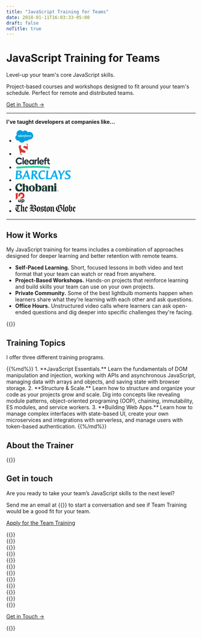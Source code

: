 ```yaml
---
title: "JavaScript Training for Teams"
date: 2018-01-11T16:03:33-05:00
draft: false
noTitle: true
---
```


<h1 class="no-padding-top no-margin-bottom h5 text-sans">JavaScript Training for Teams</h1>
<p class="text-xlarge margin-bottom-small text-serif">Level-up your team's core JavaScript skills.</p><p></p>

<p><span class="text-large">Project-based courses and workshops designed to fit around your team's schedule. Perfect for remote and distributed teams.</span></p>

<p class="margin-bottom-large"><a class="btn" href="#ready-to-buy">Get in Touch &rarr;</a></p>

<hr>
<p class="line-overlay text-center"><strong>I've taught developers at companies&nbsp;like...</strong></p>

<ul class="list-inline list-inline-spaced text-center no-margin-bottom">
	<li class="margin-bottom">
		<svg xmlns="http://www.w3.org/2000/svg" class="company-logo" id="logo-salesforce" width="3.4140625em" height="2.375em" viewBox="0 0 92 64" aria-label="Salesforce"><g fill="none" fill-rule="evenodd"><path fill="#00A1E0" d="M38.05 6.98c2.948-3.071 7.055-4.978 11.595-4.978 6.035 0 11.302 3.366 14.106 8.363a19.494 19.494 0 017.974-1.695c10.886 0 19.71 8.902 19.71 19.885 0 10.983-8.824 19.885-19.71 19.885-1.331 0-2.629-.133-3.884-.386-2.469 4.403-7.177 7.379-12.578 7.379-2.261 0-4.4-.52-6.303-1.451C46.456 59.872 40.623 64 33.826 64c-7.078 0-13.112-4.48-15.427-10.761a15.176 15.176 0 01-3.137.327C6.833 53.567 0 46.663 0 38.146a15.442 15.442 0 017.631-13.357 17.662 17.662 0 01-1.46-7.053C6.171 7.94 14.122 0 23.93 0a17.73 17.73 0 0114.12 6.98"></path><path fill="#ffffff" d="M13.244 33.19l.37-1.027c.059-.176.192-.118.246-.085.103.061.177.116.31.194 1.09.689 2.1.696 2.415.696.816 0 1.322-.432 1.322-1.015v-.03c0-.634-.78-.874-1.681-1.15l-.2-.064c-1.237-.352-2.56-.861-2.56-2.427v-.032c0-1.486 1.199-2.523 2.915-2.523l.188-.002c1.008 0 1.982.293 2.688.721.064.04.126.114.09.212l-.38 1.027c-.067.175-.25.059-.25.059a5.41 5.41 0 00-2.382-.611c-.728 0-1.196.386-1.196.91v.033c0 .611.802.872 1.732 1.175l.16.05c1.233.39 2.549.93 2.549 2.415v.031c0 1.605-1.166 2.602-3.041 2.602-.921 0-1.802-.142-2.734-.637-.176-.102-.35-.19-.522-.315-.018-.026-.097-.057-.04-.207zm27.457 0l.371-1.027c.054-.168.211-.106.245-.085.102.063.178.116.31.194 1.092.689 2.1.696 2.418.696.813 0 1.32-.432 1.32-1.015v-.03c0-.634-.779-.874-1.68-1.15l-.2-.064c-1.239-.352-2.562-.861-2.562-2.427v-.032c0-1.486 1.2-2.523 2.916-2.523l.187-.002c1.008 0 1.983.293 2.69.721.062.04.125.114.09.212-.035.091-.347.931-.38 1.027-.069.175-.25.059-.25.059a5.41 5.41 0 00-2.383-.611c-.728 0-1.196.386-1.196.91v.033c0 .611.801.872 1.732 1.175l.16.05c1.233.39 2.548.93 2.548 2.415v.031c0 1.605-1.165 2.602-3.04 2.602-.922 0-1.803-.142-2.734-.637-.176-.102-.35-.19-.523-.315-.018-.026-.097-.057-.039-.207zm20.31-4.829a5.89 5.89 0 01.23 1.682c0 .6-.076 1.165-.23 1.681a3.77 3.77 0 01-.71 1.361 3.384 3.384 0 01-1.204.906c-.48.22-1.044.33-1.678.33-.634 0-1.2-.11-1.678-.33a3.384 3.384 0 01-1.204-.906 3.793 3.793 0 01-.711-1.36 5.909 5.909 0 01-.23-1.682c0-.6.077-1.166.23-1.682.154-.52.393-.978.71-1.36a3.442 3.442 0 011.205-.914c.479-.224 1.042-.337 1.678-.337.636 0 1.199.113 1.678.337.478.223.884.53 1.204.914.318.382.558.84.71 1.36zm-1.564 1.682c0-.907-.168-1.62-.502-2.12-.33-.496-.83-.736-1.526-.736-.696 0-1.192.24-1.518.736-.327.5-.494 1.213-.494 2.12 0 .906.167 1.624.496 2.128.324.502.82.745 1.516.745.696 0 1.196-.244 1.526-.745.332-.504.502-1.222.502-2.128zm14.422 2.63l.384 1.062c.05.13-.063.187-.063.187-.593.23-1.416.394-2.217.394-1.358 0-2.398-.391-3.092-1.163-.69-.77-1.042-1.817-1.042-3.116 0-.601.087-1.17.257-1.685.17-.52.425-.978.761-1.36a3.613 3.613 0 011.261-.914c.5-.223 1.088-.335 1.744-.335.443 0 .837.027 1.175.077.361.056.842.186 1.045.265.037.014.14.064.098.185-.148.417-.249.689-.386 1.069-.06.162-.182.108-.182.108-.515-.162-1.009-.236-1.654-.236-.775 0-1.357.258-1.737.763-.384.509-.599 1.176-.602 2.063-.003.973.241 1.694.673 2.14.431.445 1.033.67 1.791.67.307 0 .597-.02.858-.061.258-.041.5-.121.728-.21 0 0 .147-.055.2.097zm8.01-4.607c.341 1.194.163 2.225.157 2.282-.013.136-.153.138-.153.138l-5.299-.004c.033.805.226 1.375.616 1.762.383.379.991.622 1.814.623 1.258.003 1.795-.25 2.176-.391 0 0 .145-.052.2.092l.345.971c.07.163.014.22-.045.253-.332.183-1.137.525-2.669.529-.743.003-1.39-.103-1.923-.31a3.502 3.502 0 01-1.333-.883 3.497 3.497 0 01-.769-1.347 5.713 5.713 0 01-.239-1.692c0-.6.077-1.17.232-1.691.155-.525.396-.988.717-1.377a3.479 3.479 0 011.221-.93c.486-.229 1.088-.341 1.75-.341.567 0 1.085.122 1.516.308.332.142.666.399 1.008.767.216.232.545.74.678 1.241zm-5.27 1.107h3.78c-.039-.486-.134-.922-.352-1.25-.332-.496-.79-.769-1.485-.769-.696 0-1.19.273-1.517.769-.214.328-.352.746-.427 1.25zm-37.175-1.107c.34 1.194.165 2.225.159 2.282-.014.136-.154.138-.154.138l-5.3-.004c.034.805.226 1.375.617 1.762.383.379.99.622 1.813.623 1.258.003 1.797-.25 2.177-.391 0 0 .145-.052.199.092l.346.971c.07.163.014.22-.044.253-.334.183-1.14.525-2.67.529-.744.003-1.391-.103-1.923-.31a3.514 3.514 0 01-1.334-.883 3.506 3.506 0 01-.767-1.347 5.68 5.68 0 01-.241-1.692c0-.6.078-1.17.232-1.691a3.88 3.88 0 01.718-1.377 3.488 3.488 0 011.22-.93c.488-.229 1.09-.341 1.75-.341a3.85 3.85 0 011.518.308c.332.142.666.399 1.007.767.216.232.545.74.677 1.241zm-5.271 1.107h3.782c-.04-.486-.135-.922-.352-1.25-.33-.496-.79-.769-1.485-.769-.696 0-1.191.273-1.516.769-.216.328-.353.746-.43 1.25zm-9.346-.253s.418.037.874.103v-.224c0-.707-.147-1.04-.436-1.263-.296-.226-.738-.343-1.31-.343 0 0-1.29-.016-2.31.538-.047.028-.086.044-.086.044s-.128.045-.174-.086L21 26.681c-.058-.145.047-.211.047-.211.477-.372 1.633-.597 1.633-.597a8.711 8.711 0 011.421-.131c1.058 0 1.877.246 2.434.733.558.489.842 1.277.842 2.339l.003 4.848s.011.14-.122.172c0 0-.195.054-.37.095-.177.041-.815.171-1.336.259a9.744 9.744 0 01-1.61.134c-.515 0-.987-.048-1.403-.143a2.92 2.92 0 01-1.079-.468 2.192 2.192 0 01-.69-.829c-.163-.333-.245-.74-.245-1.21 0-.461.097-.872.284-1.222.188-.348.446-.643.77-.874a3.425 3.425 0 011.105-.513c.413-.11.852-.167 1.306-.167.333 0 .611.007.827.024zm-2.109 3.724c-.003-.001.475.375 1.554.309a10.82 10.82 0 001.43-.19v-2.41s-.678-.111-1.439-.122c-1.079-.013-1.539.384-1.536.383-.318.226-.473.561-.473 1.025 0 .297.053.529.16.691.067.107.096.147.304.314zm44.855-6.455c-.05.145-.307.871-.4 1.112-.034.092-.09.155-.193.144 0 0-.304-.07-.582-.07-.191 0-.464.024-.71.1a1.586 1.586 0 00-.654.393c-.194.187-.351.45-.465.78-.116.332-.176.86-.176 1.39v3.948a.16.16 0 01-.16.161h-1.391a.162.162 0 01-.164-.16v-7.905c0-.089.065-.16.154-.16h1.357c.09 0 .154.071.154.16v.646c.203-.272.567-.512.896-.66.33-.15.699-.26 1.366-.22.347.021.798.116.889.151a.144.144 0 01.079.19zm-13.07-3.663c.037.015.138.064.098.184l-.407 1.113c-.034.084-.056.134-.229.082a2.388 2.388 0 00-.707-.11c-.21 0-.4.027-.568.083a1.084 1.084 0 00-.444.274 1.545 1.545 0 00-.372.566c-.195.56-.27 1.157-.28 1.195h1.694c.143 0 .188.066.174.171l-.198 1.102c-.032.16-.177.154-.177.154h-1.746l-1.193 6.756a10.426 10.426 0 01-.466 1.78c-.187.489-.38.846-.69 1.187a2.43 2.43 0 01-.979.682c-.367.135-.813.204-1.3.204a3.19 3.19 0 01-.777-.075 4.198 4.198 0 01-.485-.142c-.065-.023-.118-.106-.08-.212.036-.105.35-.964.392-1.077.054-.136.192-.084.192-.084.094.04.16.066.285.091.127.025.297.047.426.047.231 0 .441-.028.624-.09.22-.071.35-.2.484-.372.14-.181.254-.426.371-.755.117-.333.224-.773.316-1.306l1.188-6.633h-1.17c-.14 0-.188-.066-.172-.172l.196-1.102c.031-.16.18-.154.18-.154h1.201l.065-.358c.18-1.064.537-1.873 1.065-2.404.531-.535 1.286-.805 2.244-.805.274 0 .516.018.721.055.201.038.354.073.524.125zm-23.676 11.46c0 .09-.062.161-.152.161H29.26c-.09 0-.151-.072-.151-.16V22.674c0-.087.062-.159.15-.159h1.406c.09 0 .152.072.152.16v11.311z"></path></g></svg>
	</li>
	<li class="margin-bottom">
		<svg xmlns="http://www.w3.org/2000/svg" class="company-logo" id="logo-smashing" height="2.2325em" width="2.375em" viewBox="0 0 47 50" aria-label="Smashing Magazine"><g id="S"><g id="Kasten"><path fill="#d13c33" d="M38.51 30.34a27.55 27.55 0 00-7-3.78 28.32 28.32 0 01-5.36-2.87q-6-4.18-6-10.37a10.63 10.63 0 012.25-6.89 10.19 10.19 0 01.86-.94l-8.55 2A4.62 4.62 0 0011.18 13l7.08 30.59A4.62 4.62 0 0023.79 47l3.51-.81-.3-.03a33.76 33.76 0 01-6.78-2.92l3.66-8.18a16.3 16.3 0 0010.4 3.66c4 0 6-1.43 6-4.27a5.26 5.26 0 00-1.77-4.11zM57.85 34.45L50.77 3.86A4.62 4.62 0 0045.23.4l-5.15 1.19q.89.14 1.76.33a28.13 28.13 0 016.66 2.39l-3 8c-2.24-1.92-5.37-2.88-9.37-2.88q-5.38 0-5.39 4.28a3.86 3.86 0 001.77 3 36.82 36.82 0 007.56 3.66 23.64 23.64 0 016.39 3.55 12.68 12.68 0 012 2A12.35 12.35 0 0151 33.75a11.85 11.85 0 01-2.45 7.58L54.38 40a4.61 4.61 0 003.47-5.55z"></path></g></g></svg>
	</li>
	<li class="margin-bottom">
		<svg xmlns="http://www.w3.org/2000/svg" class="company-logo" id="logo-clearleft" width="6.65em" height="2.375em" viewBox="0 0 154 54" aria-label="Clearleft"><path class="Logo-text" fill="#25333A" d="M152.5 27.5v5.4h-2.4c-5.5 0-8.6-3.3-8.6-9.3v-6.8h-7.4v16.1h-5.6V16.8h-3.1l-.1-4.6h3.1v-.6c0-6 3-9.3 8.6-9.3h2.4v5.4H137c-2 0-2.9 1.3-2.9 4v.6h7.4v-4l5.6-3.6v7.4h4v4.6h-4v6.8c0 2.7 1 4 2.9 4h2.5zM77 11.9h5.6v21H77v-2c-1.7 1.7-4 2.7-6.4 2.6-5.7 0-10.1-4.8-10.1-11s4.4-11 10.1-11c2.4-.1 4.7.8 6.4 2.5v-2.1zm0 10.5c0-3.5-2.4-6.1-5.6-6.1s-5.6 2.6-5.6 6.1 2.3 6.1 5.6 6.1S77 26 77 22.4zm12.9-8.7v-1.8h-5.4v21h5.6v-9.5c0-4.5.8-6.8 5-6.8h1.5v-5.4h-.2c-3 0-5.2.9-6.5 2.5zM98 32.8h5.6V2.4H98v30.4zM17 8.1c3.2 0 6.1 1.8 7.6 4.5l.1.2.2-.1 4.8-3.1.3-.1-.1-.2C27 5 22.2 2.4 17.1 2.4 8.6 2.3 1.6 9.1 1.5 17.5v.3c-.1 8.5 6.8 15.4 15.3 15.5h.3c5.1.1 9.9-2.5 12.8-6.7l.1-.2-5.2-3.4-.1.2c-1.6 2.7-4.5 4.4-7.6 4.5-5.2 0-9.2-4.3-9.2-9.8 0-4.8 3.4-9.8 9.1-9.8zm14.6 24.7h5.6V2.4h-5.6v30.4zm94-10.5c0 .6 0 1.1-.1 1.7v.5h-14.8c.5 2.5 2.8 4.3 5.4 4.1 2 0 3.9-.7 5.5-2l.4-.3 2.8 4-.3.3c-2.4 2-5.5 3.1-8.6 3-6.4 0-10.8-4.6-10.8-11.1s4.3-11.1 10.6-11.1c5.7-.2 9.8 4.4 9.9 10.9zm-5.7-2.2c-.6-2.5-2.2-3.9-4.5-3.9-2.4-.1-4.4 1.6-4.7 3.9h9.2zm-60.7 2.2c0 .6 0 1.1-.1 1.7v.5H44.3c.5 2.5 2.8 4.3 5.4 4.1 2 0 3.9-.7 5.5-2l.4-.3 2.8 4-.3.3c-2.4 2-5.5 3.1-8.6 3-6.4 0-10.8-4.6-10.8-11.1S43 11.2 49.2 11.2c5.9 0 10 4.6 10 11.1zm-5.6-2.2c-.6-2.5-2.2-3.9-4.5-3.9-2.4-.1-4.4 1.6-4.7 3.9h9.2z"></path><clipPath id="a"><path d="M151.8 44c-.2-1-1.1-1.6-2-1.4h-.1c-1.1.4-2.2.4-3.3.2-1.4-.2-2.9-.3-4.3-.5-2.4-.3-4.8-.5-7.2-.7-2.6-.2-5.3-.3-7.9-.5-2.5-.2-4.9-.4-7.4-.5-5.2-.3-10.5-.5-15.7-.6-4.4-.2-19.6-.3-23.9-.3-3.1 0-6.1.1-9.2.2-4.1 0-18.9.3-23 .6-4.3.2-8.7.4-13 .7-4 .3-8 .5-11.9.7-.9 0-1.8.1-2.7.3-2.4 0-4.4.2-6.5.3-1.7.1-3.4.1-5 .4-.7 0-1-.4-2.1-.3s-2.1.5-2.1 1.1c-.5.1 0 .4-.6.5v.5c.4.2.6.4 0 .7v.2c.3-.1.4 0 .6.1v.4c-.4.2-.2.4-.1.5s.5.4.4.7c-.1.5.1 1 .5 1.3v.2c.1.7 1.1 1.3 1.2 2 .1.5 1 1 2.3.9 1.1-.1 1.5-.5 2.5-.7.2 0 .8-.1 1-.1 4.2-.3 8.5-.6 12.7-1 1.2-.1 2.6-.1 3.7-.3 1.5-.3 3.1-.3 4.6-.5 2.9-.3 5.8-.5 8.6-.5 2.4 0 4.8-.3 7.2-.4 1.3-.1 2.7.1 4-.1.5-.1 1-.1 1.6-.1 1.4.1 13.7-.1 15.1-.1 2.8 0 5.6-.1 8.4-.2 3.3-.1 17.4-.2 20.7 0 1.1 0 2.3.2 3.4.2 3.1-.2 6.2.1 9.3.2 2.7.1 5.4.3 8.1.4s5.2.2 7.8.5c1 .1 2.1.2 3.1.3.8.1 1.4-.2 2.2-.1 2 .3 4.1.5 6.2.6 1.1 0 2.2.1 3.2.3 1.6.3 3.1.5 4.7.7l1 .4c.9.4 1.8.5 2.8.3.5-.3.8-1 .6-1.6v-.2c.1-.2.2-.3.1-.5.3-.1.3-.2.2-.4.2-.6.7-1.1.4-1.7-.1-.2-.4-.6.4-.8v-.5c-.4 0-.4-.2-.5-.3-.2-.5-.1-1-.1-1.5zm-73.5 1.3h-.2.2"></path></clipPath><path clip-path="url(#a)" fill="none" stroke="#23D8A0" stroke-width="13" d="M-1.1 49.4s50.4-6.3 81.9-6 77.1 4.6 77.1 4.6"></path></svg>
	</li>
	<li class="margin-bottom">
		<svg xmlns="http://www.w3.org/2000/svg" class="company-logo" id="logo-barclays" style="margin-bottom:0.45em" width="10.5em" height="1.75em" viewBox="0 0 2701 450" aria-label="Barclays"><path d="M2689.147 109.064c-17.495-31.706-55.209-55.754-96.172-55.754-36.028 0-67.716 14.755-67.716 53.014 0 32.215 39.891 54.067 81.417 80.855 45.32 28.404 92.326 63.342 92.326 124.014 0 79.222-77.026 127.826-166.085 127.826-36.607 0-74.83-7.096-117.99-23.485l7.08-105.447c20.78 42.087 59.583 75.392 116.9 75.392 44.266 0 77.026-21.29 77.026-58.459 0-31.689-26.788-51.345-59.53-71-68.858-41.509-112.527-74.866-112.527-134.941 0-90.165 75.375-120.203 153.49-120.203 45.32 0 73.759 8.203 102.69 8.203l-10.909 99.985m-381.845 94.486c-9.872 16.407-22.378 38.768-30.072 55.192-6.535 31.126-9.82 72.67-9.82 118.534 0 19.129 3.285 44.792 12.015 53.54h-114.16c20.184-19.111 28.404-136.539 27.333-173.708-15.3-52.978-36.098-103.796-67.769-165.54-20.165-38.767-43.686-75.41-58.441-82.489 25.663-2.16 58.441-3.811 74.303-3.811 28.386 0 36.062 3.811 53.558 42.07 27.262 61.743 47.48 108.135 59.513 142.581 28.966-45.355 49.166-76.481 75.392-119.096 6.552-10.381 12.015-23.485 12.015-36.062 0-9.855-1.651-20.763-6.007-25.682h113.088c-21.852 4.919-120.202 159.533-140.948 194.471m-397.162-95.558-67.716 146.92h110.33l-42.614-146.92m132.762 326.636c-36.08 0-38.785-1.072-67.751-100.494l-10.364-36.607c-17.46 8.186-48.64 12.015-98.333 12.015h-50.256l-8.748 18.567c-12.559 27.895-29.492 60.62-29.492 83.613 0 5.463.544 11.453 2.74 19.112h-298.285c16.951-19.112 22.414-80.838 30.6-192.855l1.633-26.753c4.374-63.921 7.694-113.088 7.115-147.482-.545-28.404-3.285-46.444-10.926-54.63h115.284c-16.407 12.578-22.432 80.294-30.055 192.31l-2.196 26.753c-2.74 41.526-8.185 84.123-8.185 125.648 0 19.094 7.64 23.468 27.332 23.468 69.894 0 87.407-1.633 119.06-22.94 19.657-36.063 42.088-81.418 63.905-128.389l29.546-62.815c27.841-59.004 55.139-119.114 55.139-130.567 0-8.22-2.178-15.844-5.428-23.503H1967s37.135 137.681 45.338 167.156l18.005 66.662c31.126 112 50.817 166.612 77.043 187.92-21.887 2.74-53.013 3.811-64.484 3.811m-743.471 4.391c-108.715 0-171.548-89.585-171.548-190.096 0-139.842 75.92-248.047 220.697-248.047 45.337 0 66.662 8.203 103.234 8.203l-10.909 107.626c-20.762-37.696-54.647-63.377-99.967-63.377-90.13 0-126.737 97.261-126.737 180.84 0 90.674 50.818 140.367 118.534 140.367 36.607 0 68.823-9.836 122.926-47.515-21.852 69.947-72.67 112-156.23 112M922.504 60.441c-10.381 0-22.976 0-32.778 1.089-3.285 18.022-6.025 49.166-9.854 99.405l-2.196 29.528c5.498 1.106 12.577 1.668 19.147 1.668 52.416 0 88.496-31.723 88.496-79.766 0-32.813-22.94-51.924-62.815-51.924m152.383 388.414c-31.126 0-38.785-4.936-49.149-19.146L907.731 265.82c-9.292-12.559-16.389-22.94-31.126-22.94h-2.74l-2.161 31.689c-2.758 43.159-4.392 77.605-4.392 103.269.545 28.404 3.83 45.864 11.488 52.978H764.623c16.371-14.755 22.361-63.922 31.67-192.854l1.652-26.753c4.374-63.36 7.659-112.544 7.097-146.938-.562-30.055-3.812-48.64-12.033-55.192h155.686c50.8 0 120.73 8.766 120.73 91.237 0 67.716-45.356 104.885-101.601 122.346 5.463 4.936 15.282 17.495 21.307 25.154l85.756 113.633c53.54 70.474 57.897 73.741 77.044 83.578-24.048 2.723-56.264 3.83-77.044 3.83M542.855 107.991l-68.331 146.92h110.893l-42.562-146.92m132.71 326.636c-36.028 0-38.768-1.072-67.717-100.494l-10.381-36.607c-17.513 8.186-48.64 12.015-98.351 12.015H448.86l-8.73 18.567c-8.748 19.691-30.055 60.128-29.51 83.613 0 5.463.544 10.926 2.74 19.112H312.304c28.948-28.949 65.555-96.138 116.356-204.852l29.51-62.816C484.923 106.36 513.344 41.892 513.344 32.6c0-8.22-2.16-15.844-5.463-23.503h91.8S623.674 100.334 645 176.253l18.022 66.662c31.144 112 50.8 166.611 77.026 187.919-23.485 2.722-52.996 3.794-64.484 3.794m-520.07-374.73c-8.203 0-19.111 0-29.493 1.106-4.374 29.493-7.114 57.897-9.275 89.023 0 0-1.65 26.753-1.65 25.664H126c53.54 0 102.725-18.567 102.725-67.699 0-28.439-23.503-48.095-73.232-48.095m-13.63 167.156h-30.038l-4.374 62.27c-2.178 27.333-3.285 50.257-3.83 77.571 0 3.847 12.015 12.033 40.402 12.033 59.003 0 97.806-29.493 97.806-78.133 0-54.085-44.266-73.74-99.967-73.74m6.552 203.762H.915c18.585-16.406 23.503-80.31 31.689-192.854l1.634-26.209c4.391-63.922 7.658-113.088 7.114-147.482-.545-29.51-3.83-48.64-12.033-55.192h164.978c39.33 0 118.007 2.196 118.007 84.123 0 54.63-50.818 88.496-97.244 100.546 65.555 6.552 114.722 38.224 114.722 105.957-.018 73.197-68.84 131.111-181.367 131.111" fill="#00AEEF" fill-rule="nonzero"></path></svg>
	</li>
	<li class="margin-bottom">
		<svg xmlns="http://www.w3.org/2000/svg" class="company-logo" id="logo-chobani" style="height:1.6em;" viewBox="0 0 301.46 58.75" aria-label="Chobani"><path d="M27.44 8.55c3.47 0 5.25 1.45 5.25 3.63 0 1.61-1.29 3-1.29 5.73 0 4.12 2.9 7.26 7.59 7.26 4.92 0 8.15-3.39 8.15-8.72 0-7.5-5.89-13.56-19.29-13.56C11.62 2.91 0 14.61 0 31.39c0 16.46 9.68 27.36 26.15 27.36 13.48 0 21.71-8.72 21.71-19.29 0-3.55-1.13-4.6-2.58-4.6s-2 1.37-2.42 2.18c-2.19 4.36-5.86 8.88-13.73 8.88-9.36 0-15-7.91-15-19C14.12 16 20.25 8.55 27.44 8.55zM67.7 56.24c0-.73-.56-1.29-1-2.1-.73-1.37-1-2.42-1-5.73V30.83c0-4.36 2.91-7.91 6-7.91 2.74 0 4.28 2.1 4.28 5.65v19.85c0 3.31-.24 4.36-1 5.73-.48.81-1 1.37-1 2.1 0 .89.48 1.29 1.37 1.29h15.03c1 0 1.45-.4 1.45-1.29 0-.73-.56-1.29-1-2.1-.81-1.37-1-2.42-1-5.73V28.65c0-7.42-4.44-12.75-12.43-12.75a13.78 13.78 0 0 0-11.7 7V6.05c0-1.78-.24-2.1-2.18-2.1H52.61c-1.78 0-2.42.65-2.42 1.78A6.14 6.14 0 0 0 51 8.15a15.81 15.81 0 0 1 .89 6.13v34.14c0 3.31-.24 4.36-1 5.73-.48.81-1 1.37-1 2.1 0 .89.48 1.29 1.45 1.29h15c.89 0 1.37-.4 1.37-1.29zm68.91-19.12c0-14.28-9-21.38-21-21.38-12.18 0-21.3 8.15-21.3 21.38 0 13.72 9 21.38 21.14 21.38s21.14-8.07 21.14-21.38zm-14.2 1.94c0 9.12-2.26 14.85-6.37 14.85-4.36 0-7.42-6-7.42-18.88 0-9 2.34-14.69 6.37-14.69 4.36 0 7.42 5.81 7.42 18.72zm60.28-3.15c0-12.27-6-20.17-15.74-20.17-6.21 0-10.17 3.23-11.94 6.54V6.05c0-1.78-.24-2.1-2.18-2.1h-11c-1.78 0-2.42.65-2.42 1.78a6.14 6.14 0 0 0 .81 2.42 15.81 15.81 0 0 1 .89 6.13v29.78c0 7.1-.32 9.28-.32 11.38a2.49 2.49 0 0 0 2.82 2.74 11.39 11.39 0 0 0 3.87-1 6.78 6.78 0 0 1 2.34-.4 11.93 11.93 0 0 1 2.91.48 30.31 30.31 0 0 0 8 1.21c13.88 0 21.95-8.63 21.95-22.59zm-23-12.51c5.33 0 8.39 6.13 8.39 16.3 0 9.52-3.31 14.2-7.34 14.2-3.23 0-5.73-3.23-5.73-7.42V29.05c0-3.63 1.69-5.65 4.68-5.65zM216 58.34c5.33 0 8.15-1.21 8.15-2.91 0-.73-.32-1-.89-1.53-.81-.73-1.45-1.29-1.45-4.28l.08-19.45c0-8.72-5.25-14.53-18.4-14.53-11.3 0-17 4.6-17 10.65a6 6 0 0 0 6.21 6.37c3.79 0 6-2.66 6-5.33 0-2.1-.73-3.07-.73-4.44s1.53-2.74 4.36-2.74c4.28 0 6.29 2.91 6.29 8.07v3.63c-16.3 1.45-23.56 6.37-23.56 15 0 6.7 5 11.7 12.43 11.7a12.32 12.32 0 0 0 11.14-6.13c.16 3.79 1.53 5.89 7.42 5.89zm-13.48-6.46c-3.15 0-4.92-2.66-4.92-5.73 0-4.76 3.55-8.31 11-9.76l-.08 8.88c0 3.47-2.58 6.62-6 6.62zm41.4 4.36c0-.73-.56-1.29-1-2.1-.73-1.37-1-2.42-1-5.73V30.83c0-4.36 2.58-8 5.73-8 2.74 0 4.36 1.94 4.36 5.73v19.86c0 3.31-.24 4.36-1 5.73-.48.81-1 1.37-1 2.1 0 .89.48 1.29 1.37 1.29h15.09c1 0 1.45-.4 1.45-1.29 0-.73-.56-1.29-1-2.1-.81-1.37-1-2.42-1-5.73V29.05c0-7.67-4.36-13.15-12.35-13.15a13.76 13.76 0 0 0-12 7.26v-4.28c0-1.78-.24-2.18-2.18-2.18h-10.94c-1.69 0-2.26.65-2.26 1.61a6 6 0 0 0 1 2.5c.81 1.45.89 2.91.89 6.13v21.48c0 3.31-.24 4.36-1 5.73-.48.81-1 1.37-1 2.1 0 .89.48 1.29 1.45 1.29h15c.89 0 1.37-.4 1.37-1.29zm26.65-49.06c0 4 3 7.18 8.07 7.18s8.07-3.23 8.07-7.18S283.72 0 278.64 0s-8.07 3.15-8.07 7.18zm1 50.35h14.93c1 0 1.45-.4 1.45-1.29 0-.73-.56-1.29-1-2.1-.73-1.37-1-2.42-1-5.73V18.88c0-1.78-.24-2.18-2.18-2.18h-11.3c-1.69 0-2.26.65-2.26 1.61a6 6 0 0 0 1 2.5c.73 1.45.89 2.91.89 6.13v21.48c0 3.31-.24 4.36-1 5.73-.48.81-1 1.37-1 2.1 0 .89.48 1.29 1.45 1.29zM296.19 51.26h.91c.61 0 .91.24.91.73s-.32.73-.91.73h-.91zm2.6.73c0-.9-.6-1.4-1.69-1.4h-1.7v4.87h.79v-2.05h.81l1.11 2.05h.89l-1.22-2.11a1.39 1.39 0 0 0 1-1.36M297 57a3.9 3.9 0 1 1 3.85-3.9A3.75 3.75 0 0 1 297 57m0-8.36a4.46 4.46 0 1 0 4.47 4.46 4.32 4.32 0 0 0-4.47-4.49" fill="#1c3c34"></path></svg>
	</li>
	<li class="margin-bottom">
		<svg xmlns="http://www.w3.org/2000/svg" class="company-logo" id="logo-10up" style="height: 2em;" viewBox="0 0 236 270" aria-label="10up"><g fill-rule="nonzero" fill="none"><path fill="#DF2B26" d="M60.933 4.502L0 34.499l12.081 14.422V186.13l48.852-48.868z"></path><path d="M117.498 215.8c0 7.527-5.092 10.752-10.75 10.752-7.508 0-9.263-4.576-9.263-9.544v-43.127h-.319l-24.134 24.133v24.633c0 13.574 7.256 25.528 24.053 25.528 7.39 0 14.918-3.086 20.413-8.192v6.582h24.453v-72.684h-24.453V215.8zm84.252-43.395c-8.327 0-15.17 2.95-20.689 8.327v-6.852h-24.578v96.061h24.578v-29.959c5.52 5.106 12.362 8.192 20.689 8.192 20.288 0 32.928-16.252 32.928-37.885 0-21.359-12.64-37.884-32.928-37.884zm-6.58 54.812c-9.398 0-14.109-7.795-14.109-17.061 0-9.267 4.574-16.929 14.109-16.929 9.278 0 13.569 7.785 13.569 16.929 0 9.002-4.291 17.061-13.569 17.061z" fill="#303030"></path><path d="M157.093 0c-43.492.005-78.737 35.251-78.737 78.736 0 12.008 2.771 23.353 7.57 33.528l.825.853 48.644-48.642-15.297-15.297h66.562v66.557l-15.296-15.297-48.922 48.923c10.468 5.142 22.203 8.117 34.656 8.117 43.484 0 78.74-35.25 78.74-78.742C235.838 35.251 200.582 0 157.093 0z" fill="#DF2B26"></path></g></svg>
	</li>
	<li class="margin-bottom">
		<svg xmlns="http://www.w3.org/2000/svg" class="company-logo" id="logo-boston-globe" style="height:1.6em;" viewBox="0 0 317 44" aria-label="The Boston Globe"><path d="M292.294 26.857c0 3.096-.142 9.155-.142 9.367l-.21.21-5.85-3.66V18.403c.917-1.408 2.185-2.114 3.312-2.114 1.338 0 2.325.986 2.816 2.325 0 .564.074 4.298.074 8.244zm19.3-5.847l-5.425 4.437V15.374l5.425 5.636zm-14.37 12.75c-.353-3.17-.28-11.765-.28-15.78 0-2.606-2.256-4.51-5.076-5.707l-5.775 4.86V6.567c0-1.76 1.056-3.664 2.323-3.664V2.55c-2.745 0-5.773 2.186-6.27 3.595-.63-1.058-2.11-1.693-3.518-1.693l-.073.563c1.41 0 2.748 2.398 2.748 6.626 0 8.522-.07 16.696-.07 20.214 0 1.13-.142 1.905-.777 2.82l8.667 5.28c3.31-3.093 4.577-4.01 8.1-6.193zm19.092-1.338l-.426-.426c-2.182 2.185-3.452 3.1-4.718 3.1-1.27 0-2.467-.775-5.003-2.746v-5.777l9.933-7.96c-2.326-1.973-7.115-6.764-7.115-6.764-2.678 2.397-4.227 3.735-7.96 6.34.14.775.282 1.83.282 2.677V32.07c0 .774-.07 1.337-.355 2.252l7.82 5.492 7.54-7.392zm-92.638-4.438c0 1.9-.565 3.097-1.832 4.085-2.887-2.82-4.296-6.764-4.296-10.71 0-5.915 2.04-8.173 4.86-10.214a13.91 13.91 0 0 1 1.268-.915v17.754zm7.608 8.098c-3.733-.28-6.62-1.548-8.875-3.45 3.45-2.395 5.635-3.59 5.635-7.26V7.13l1.058-.843c.776.28 1.41.56 2.183.843v28.952zm10.99-8.312c0 2.046-.21 3.453-.774 5.147-2.044 2.038-5.076 3.237-8.524 3.237h-.988V18.05c.635-.07 1.2-.14 1.762-.14 5.074 0 8.524 4.577 8.524 9.86zm-2.748-16.694l-7.537 6.692V7.413c2.68 1.057 5.074 2.325 7.538 3.663zm32.545 24.658l-.42.278-5.988-3.804V15.374l6.34 3.098.068 17.262zM246.998 5.016l-.637-.563-2.32 2.466s-5.992-1.973-10.85-4.79c-6.692 5.07-11.764 8.663-18.317 13.315-1.55 2.322-2.395 5.35-2.395 8.663 0 9.014 8.312 16.058 18.808 16.058 6.833-2.885 11.696-6.902 15.288-11.762.21-.984.28-2.395.28-3.17 0-6.552-4.437-10.213-9.157-11.34l9.3-8.878zm30.29 10.92l-8.454-4.365c-2.607 2.394-5.142 4.154-8.523 5.844.21.637.424 3.243.424 4.864v11.625c-.774.842-1.554 1.27-2.327 1.27-.773 0-1.62-.355-2.676-1.13V5.864c0-1.62.987-3.523 2.256-3.523v-.208c-2.607 0-4.933 1.195-5.634 3.166-.637-1.055-1.62-1.972-3.1-1.972l-.072.283c.845 0 1.693 2.393 1.693 4.646V30.87c0 2.185-.283 3.312-1.127 4.51l5.633 4.087 5.282-4.58 8.172 4.927c3.1-2.885 4.934-4.577 8.383-6.618-.21-1.058-.28-3.1-.28-3.947v-10c-.003-1.694.07-2.61.35-3.314zm-133.776 20.36c-2.045-1.835-4.86-3.38-9.37-3.38l6.905-7.327 2.394 2.11.072 8.596zm2.323-16.977l-5.915 6.406-2.608-1.9V15.3c2.68 1.83 4.226 2.818 8.523 4.017zm29.093 17.114l-.28.215-5.635-3.454v-17.61l5.915 3.52v17.328zm5.495-2.606c-.28-.91-.35-1.832-.35-2.674V16.36l-7.68-4.298c-2.464 2.465-5.285 4.227-8.875 6.2.21.703.353 1.83.353 2.606v12.467c-1.126 1.2-2.256 1.903-3.24 1.903-.987 0-1.97-.42-3.03-1.547 0-.986.07-11.695.07-18.244h5.495v-1.34l-5.495-.21s.07-5.144.14-6.202h-.63l-7.682 8.103c-3.31-.493-5.774-1.69-9.37-4.155-2.815 2.885-4.718 4.223-8.098 5.845.14 1.692.21 2.607.21 4.298 0 1.972 0 2.605-.14 4.3l4.507 3.165-4.227 4.44c-1.83 1.904-2.535 3.452-2.535 5 0 1.41.565 2.535 1.408 3.594l.494-.28c-.565-.847-.918-1.835-.918-2.746 0-1.48.775-2.75 2.958-2.75 2.185 0 4.58 1.408 6.975 3.308 2.677-2.464 4.65-4.08 7.608-5.56V27.07c0-.847.07-1.2.284-1.763l-4.51-3.028 5.778-6.272h2.676c0 6.41-.07 14.653-.07 15.57 0 1.126-.212 2.536-.986 3.662l6.41 4.718 5.496-5 7.96 5.212c3.102-2.887 5.565-4.79 9.015-6.342zm25.574.99l-.492-.564-2.398 2.04c-1.197 0-2.042-.844-2.042-2.182 0-1.196.073-15.148.142-17.542-.916-1.834-2.116-3.24-4.79-4.157l-6.413 4.72c0-1.972-1.126-3.734-3.31-4.86l-3.734 3.17 1.975 2.11s-.072 12.4-.072 14.442c0 2.048-1.478 3.526-1.478 3.526l5.845 4.293 3.1-3.8-2.326-2.112V18.4c1.13-1.477 2.327-2.113 3.386-2.113 1.195 0 2.18.845 2.463 2.045.072.915.072 2.395.072 3.945 0 2.395 0 10.845-.072 14.155.422 1.48 2.607 3.523 4.016 3.523l6.127-5.138zM102.863 24.32l-.14 10.14c-1.056.568-1.76.92-2.747 1.622-.774-.49-1.55-.985-2.465-1.548V21.432l5.353 2.888zm.776-8.805c0 1.547-1.41 2.324-6.13 5.282V16.29c0-2.256.14-3.522.21-4.44h-.984c.14.986.212 2.184.212 4.44v17.965c-2.96-1.763-6.553-3.595-10.358-3.876 3.594-2.044 7.186-4.79 7.186-8.81v-8.803c0-2.82 1.127-4.51 4.087-7.045 2.323 3.45 3.242 4.93 5.07 8.03.425.704.706 1.41.706 1.763zm19.935 20.78l-.28.213-5.567-3.384v-17.82l5.847 3.31v17.682zM94.412 4.526l-.14-.424c-2.96 0-4.58-.353-6.13-.633-1.48-.21-2.75-.493-4.51-.493-4.65 0-7.68 2.396-7.68 6.27 0 1.62.353 2.535 1.41 3.734l.422-.423c-.564-.706-.844-1.41-.844-2.185 0-1.69 1.41-3.17 4.508-3.17 2.326 0 4.438.424 6.27.847-3.945 2.886-6.342 5-6.342 11.13-.563-.212-1.34-.352-2.394-.352-2.96 0-4.508 1.97-4.508 3.872 0 .848.21 1.765.775 2.397l.492-.28c-.212-.425-.353-.847-.353-1.27 0-1.267.985-2.254 2.817-2.254 1.62 0 2.818.704 3.38 1.693 0 4.296-.844 6.48-3.097 6.48v.49c3.38 0 7.466-2.463 7.466-6.408v-7.89c.002-6.483 3.805-9.51 8.456-11.13zm14.722 17.822l-6.27-4.156c2.395-1.478 3.17-1.902 4.015-2.535 1.48-1.057 1.902-1.69 1.902-2.325 0-.494-.212-1.41-1.338-3.1-1.41-2.113-2.747-4.156-5.565-8.1-3.947 2.678-6.13 4.294-10.286 7.538-1.69 1.336-2.96 3.45-2.96 6.127 0 .917.072 5.637.072 8.737 0 2.394-.424 3.664-2.96 5.774-6.127 0-9.79 3.95-9.79 7.892 0 1.692.563 3.453 1.83 4.858l.424-.42c-.776-.85-1.408-2.185-1.408-3.734 0-2.115 1.55-4.44 6.41-4.44 5.353 0 10.354 3.665 13.242 5.427 4.157-3.524 6.764-5.004 12.117-6.767v-8.946c0-.632.212-1.266.564-1.83zm20.147-6.13l-8.1-4.438c-2.466 2.467-5.634 4.438-9.227 6.41.49 1.48.35 3.38.35 5.777 0 5.848.07 9.018-.985 10.567l8.947 5.496c2.465-2.538 5.142-4.508 8.735-6.48-.28-.918-.353-1.833-.353-2.68v-10c0-2.958.283-4.014.634-4.65zM11.075 27.21c0 2.112-.353 3.38-1.48 4.365C6.99 28.9 5.58 25.095 5.58 20.797c0-2.395.423-4.225 1.267-5.494 1.41-1.27 3.1-2.467 4.227-3.1v15.004zm8.03 8.872c-3.52-.422-6.55-1.76-8.806-3.8 4.368-3.17 5.353-5.004 5.353-8.526V9.454l.142-.14c1.41.14 2.186.21 3.313.282v26.486zM61.373 21.08l-5.705 4.577v-9.862l.21-.21 5.495 5.494zm4.437 11.34l-.423-.426c-2.254 2.4-3.24 3.032-4.93 3.032-1.27 0-2.748-.774-4.79-2.678v-5.777l10.143-7.747-6.903-6.835c-3.03 2.395-3.523 2.82-5.707 4.51-1.197.914-1.9 1.34-2.677 1.69.14.845.28 2.044.28 2.89v12.89c-1.194 1.127-2.323 1.622-3.167 1.622-1.128 0-1.973-.706-1.973-1.903V16.43c-.704-2.184-2.042-3.594-4.648-4.51l-6.413 5.213V5.016c0-1.76.988-3.38 1.903-3.803V1c-2.606 0-4.438 1.693-5.212 3.666L30.166 2.34l-.424.07v30.997c-2.536 1.338-5.283 2.817-8.313 2.817-.563 0-1.057 0-1.62-.07V9.668c1.337.14 2.184.21 2.958.21 1.196 0 1.973-.21 2.536-.493l3.453-7.045-.565-.14c-1.34 2.677-2.04 3.098-4.93 3.098-1.338 0-4.297-.35-7.257-.703-2.818-.352-5.707-.704-7.184-.704-4.367 0-6.904 3.03-6.904 6.13 0 1.267.422 2.536 1.27 3.664l.49-.353c-.562-.704-.914-1.62-.914-2.396 0-1.266.986-2.393 3.663-2.393 1.058 0 4.79.355 8.313.633-4.016 1.974-7.325 4.087-11.2 7.045C1.846 18.473 1 21.36 1 24.32c0 7.61 5.778 15.85 18.53 15.85 3.733-2.11 9.228-5.28 9.228-5.28l5.07 4.58 3.523-3.455-2.747-2.89v-14.72c1.197-1.62 2.537-2.325 3.595-2.325 1.196 0 2.324.846 2.606 2.395v17.68c.422 1.482 2.182 2.888 3.945 3.38l6.268-4.716 7.257 4.997 7.535-7.392z"></path></svg>
	</li>
</ul>
<hr class="no-margin-top">

## How it Works

My JavaScript training for teams includes a combination of approaches designed for deeper learning and better retention with remote teams.

- **Self-Paced Learning.** Short, focused lessons in both video and text format that your team can watch or read from anywhere.
- **Project-Based Workshops.** Hands-on projects that reinforce learning and build skills your team can use on your own projects.
- **Private Community.** Some of the best lightbulb moments happen when learners share what they're learning with each other and ask questions.
- **Office Hours.** Unstructured video calls where learners can ask open-ended questions and dig deeper into specific challenges they're facing.

<div class="padding-top-large padding-bottom">
	{{<testimonial for="hbs" photo="true">}}
</div>

## Training Topics

I offer three different training programs.

<div class="list-spaced">
{{%md%}}
1. **JavaScript Essentials.** Learn the fundamentals of DOM manipulation and injection, working with APIs and asynchronous JavaScript, managing data with arrays and objects, and saving state with browser storage.
2. **Structure & Scale.** Learn how to structure and organize your code as your projects grow and scale. Dig into concepts like revealing module patterns, object-oriented programing (OOP), chaining, immutability, ES modules, and service workers.
3. **Building Web Apps.** Learn how to manage complex interfaces with state-based UI, create your own microservices and integrations with serverless, and manage users with token-based authentication.
{{%/md%}}
</div>

## About the Trainer

{{<cta for="bio">}}


<div class="callout" id="ready-to-buy">
	<h2>Get in touch</h2>
	<p>Are you ready to take your team’s JavaScript skills to the next level?</p>
	<p>Send me an email at {{<email>}} to start a conversation and see if Team Training would be a good fit for your team.</p>
	<p><a class="btn btn-large btn-block edd-buy-now-button" href="mailto:&#099;&#104;&#114;&#105;&#115;&#064;&#103;&#111;&#109;&#097;&#107;&#101;&#116;&#104;&#105;&#110;&#103;&#115;&#046;&#099;&#111;&#109;?subject=Team%20Training&body=Hi,%20I'm%20interested%20in%20JavaScript%20Training%20for%20my%20team%20of%20[number%20of%20people]%20at%20[organization]%20.%20Thanks!">Apply for the Team Training</a><p>
</div>

<div class="padding-top-large padding-bottom-large">{{<testimonial for="leticiaOneill2" photo="true">}}</div>
<div class="padding-bottom-large">{{<testimonial for="lauraKalbag" photo="true">}}</div>
<div class="padding-bottom-large">{{<testimonial for="walterJenkins" photo="true">}}</div>
<div class="padding-bottom-large">{{<testimonial for="mariaBlair2" photo="true">}}</div>
<div class="padding-bottom-large">{{<testimonial for="zacHeisey" photo="true">}}</div>
<div class="padding-bottom-large">{{<testimonial for="izziKoning" photo="true">}}</div>
<div class="padding-bottom-large">{{<testimonial for="patriciaParker" photo="true">}}</div>
<div class="padding-bottom-large">{{<testimonial for="toddLibby" photo="true">}}</div>
<div class="padding-bottom-large">{{<testimonial for="elliotPorter" photo="true">}}</div>
<div class="padding-bottom-large">{{<testimonial for="ronAmick" photo="true">}}</div>
<div class="padding-bottom-large">{{<testimonial for="craigHaggart" photo="true">}}</div>
<div class="padding-bottom-large">{{<testimonial for="vicenteSarmento" photo="true">}}</div>

<p class="margin-bottom-large"><a class="btn" href="#ready-to-buy">Get in Touch &rarr;</a></p>

{{<not-ready-yet>}}